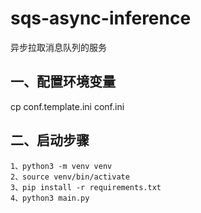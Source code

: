 # sqs-async-inference
异步拉取消息队列的服务


## 一、配置环境变量

cp conf.template.ini conf.ini

## 二、启动步骤
```
1、python3 -m venv venv
2、source venv/bin/activate
3、pip install -r requirements.txt
4、python3 main.py
```
